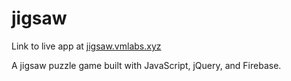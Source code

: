 # jigsaw

Link to live app at [jigsaw.vmlabs.xyz](jigsaw.vmlabs.xyz)

A jigsaw puzzle game built with JavaScript, jQuery, and Firebase.